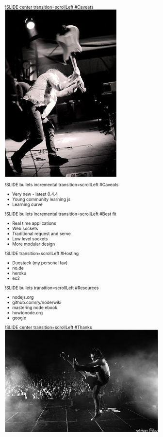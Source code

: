!SLIDE center transition=scrollLeft
#Caveats
![smash](smash.jpg)

!SLIDE bullets incremental transition=scrollLeft
#Caveats
* Very new - latest 0.4.4
* Young community learning js
* Learning curve

!SLIDE bullets incremental transition=scrollLeft
#Best fit
* Real time applications
* Web sockets
* Traditional request and serve
* Low level sockets 
* More modular design

!SLIDE transition=scrollLeft
#Hosting

* Duostack (my personal fav)
* no.de
* heroku
* ec2

!SLIDE bullets transition=scrollLeft
#Resources
  * nodejs.org
  * github.com/ry/node/wiki
  * mastering node ebook
  * howtonode.org
  * google

!SLIDE center transition=scrollLeft
#Thanks
![bass](bass.jpg)

